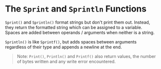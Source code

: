 # The `Sprint` and `Sprintln` Functions

`Sprint()` and `Sprintln()` format strings but don't print them out. Instead, they return the formatted string which can be assigned to a variable. Spaces are added between operands / arguments when neither is a string.

`Sprintln()` is like `Sprintf()`, but adds spaces between arguments regardless of their type and appends a newline at the end.

> Note: `Print()`, `Println()` and `Printf()` also return values, the number of bytes written and any write error encountered.
